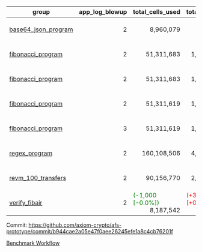 | group | app_log_blowup | total_cells_used | total_cycles | total_proof_time_ms | agg_log_blowup | total_cells_used_leaf_agg | total_cycles_leaf_agg | total_proof_time_ms_leaf_agg | instance | alloc |
|---|---|---|---|---|---|---|---|---|---|---|
| [ base64_json_program ](https://github.com/axiom-crypto/afs-prototype/blob/gh-pages/benchmarks-pr/814/individual/base64_json-2-2-64cpu-linux-arm64-mimalloc.md) | <div style='text-align: right'>2</div> | <div style='text-align: right'>8,960,079</div> | <div style='text-align: right'>217,349</div> | <span style="color: red">(+38.0 [+1.4%])</span> <div style='text-align: right'>2,791.0</div> | <div style='text-align: right'>2</div> | <span style="color: red">(+8,500 [+0.0%])</span> <div style='text-align: right'>288,452,890</div> | <span style="color: red">(+719 [+0.0%])</span> <div style='text-align: right'>6,744,781</div> | <span style="color: green">(-428.0 [-1.0%])</span> <div style='text-align: right'>42,852.0</div> | 64cpu-linux-arm64 | mimalloc |
| [ fibonacci_program ](https://github.com/axiom-crypto/afs-prototype/blob/gh-pages/benchmarks-pr/814/individual/fibonacci-2-2-64cpu-linux-arm64-jemalloc.md) | <div style='text-align: right'>2</div> | <div style='text-align: right'>51,311,683</div> | <div style='text-align: right'>1,500,219</div> | <span style="color: green">(-59.0 [-0.7%])</span> <div style='text-align: right'>8,082.0</div> | <div style='text-align: right'>2</div> | <div style='text-align: right'>141,363,574</div> | <div style='text-align: right'>3,502,669</div> | <span style="color: green">(-74.0 [-0.3%])</span> <div style='text-align: right'>23,093.0</div> | 64cpu-linux-arm64 | jemalloc |
| [ fibonacci_program ](https://github.com/axiom-crypto/afs-prototype/blob/gh-pages/benchmarks-pr/814/individual/fibonacci-2-2-64cpu-linux-arm64-mimalloc.md) | <div style='text-align: right'>2</div> | <div style='text-align: right'>51,311,683</div> | <div style='text-align: right'>1,500,219</div> | <span style="color: green">(-21.0 [-0.3%])</span> <div style='text-align: right'>7,470.0</div> | <div style='text-align: right'>2</div> | <div style='text-align: right'>141,363,574</div> | <div style='text-align: right'>3,502,669</div> | <span style="color: red">(+81.0 [+0.4%])</span> <div style='text-align: right'>21,074.0</div> | 64cpu-linux-arm64 | mimalloc |
| [ fibonacci_program ](https://github.com/axiom-crypto/afs-prototype/blob/gh-pages/benchmarks-pr/814/individual/fibonacci-2-2-64cpu-linux-x64-jemalloc.md) | <div style='text-align: right'>2</div> | <div style='text-align: right'>51,311,619</div> | <div style='text-align: right'>1,500,219</div> | <span style="color: green">(-213.0 [-2.6%])</span> <div style='text-align: right'>7,914.0</div> | <div style='text-align: right'>2</div> | <span style="color: green">(-6,010 [-0.0%])</span> <div style='text-align: right'>141,344,364</div> | <span style="color: green">(-605 [-0.0%])</span> <div style='text-align: right'>3,500,898</div> | <span style="color: red">(+149.0 [+0.7%])</span> <div style='text-align: right'>22,437.0</div> | 64cpu-linux-x64 | jemalloc |
| [ fibonacci_program ](https://github.com/axiom-crypto/afs-prototype/blob/gh-pages/benchmarks-pr/814/individual/fibonacci-3-3-64cpu-linux-x64-jemalloc.md) | <div style='text-align: right'>3</div> | <div style='text-align: right'>51,311,619</div> | <div style='text-align: right'>1,500,219</div> | <span style="color: red">(+488.0 [+4.6%])</span> <div style='text-align: right'>10,986.0</div> | <div style='text-align: right'>3</div> | <span style="color: red">(+9,350 [+0.0%])</span> <div style='text-align: right'>96,610,199</div> | <span style="color: red">(+650 [+0.0%])</span> <div style='text-align: right'>2,455,044</div> | <span style="color: red">(+1,361.0 [+7.0%])</span> <div style='text-align: right'>20,822.0</div> | 64cpu-linux-x64 | jemalloc |
| [ regex_program ](https://github.com/axiom-crypto/afs-prototype/blob/gh-pages/benchmarks-pr/814/individual/regex-2-2-64cpu-linux-arm64-mimalloc.md) | <div style='text-align: right'>2</div> | <div style='text-align: right'>160,108,506</div> | <div style='text-align: right'>4,191,045</div> | <span style="color: green">(-375.0 [-1.2%])</span> <div style='text-align: right'>29,898.0</div> | <div style='text-align: right'>2</div> | <span style="color: red">(+14,670 [+0.0%])</span> <div style='text-align: right'>309,545,431</div> | <span style="color: red">(+1,590 [+0.0%])</span> <div style='text-align: right'>7,302,871</div> | <span style="color: red">(+250.0 [+0.6%])</span> <div style='text-align: right'>44,734.0</div> | 64cpu-linux-arm64 | mimalloc |
| [ revm_100_transfers ](https://github.com/axiom-crypto/afs-prototype/blob/gh-pages/benchmarks-pr/814/individual/revm_transfer-2-2-64cpu-linux-arm64-mimalloc.md) | <div style='text-align: right'>2</div> | <div style='text-align: right'>90,156,770</div> | <div style='text-align: right'>2,329,515</div> | <span style="color: green">(-28.0 [-0.2%])</span> <div style='text-align: right'>16,574.0</div> | - | - | - | - | 64cpu-linux-arm64 | mimalloc |
| [ verify_fibair ](https://github.com/axiom-crypto/afs-prototype/blob/gh-pages/benchmarks-pr/814/individual/verify_fibair-2-2-64cpu-linux-arm64-mimalloc.md) | <div style='text-align: right'>2</div> | <span style="color: green">(-1,000 [-0.0%])</span> <div style='text-align: right'>8,187,542</div> | <span style="color: red">(+32 [+0.0%])</span> <div style='text-align: right'>199,267</div> | <span style="color: red">(+1.0 [+0.1%])</span> <div style='text-align: right'>1,634.0</div> | - | - | - | - | 64cpu-linux-arm64 | mimalloc |

Commit: https://github.com/axiom-crypto/afs-prototype/commit/b944cae2a05e47f0aee26245efe1a8c4cb76201f

[Benchmark Workflow](https://github.com/axiom-crypto/afs-prototype/actions/runs/11841701891)
